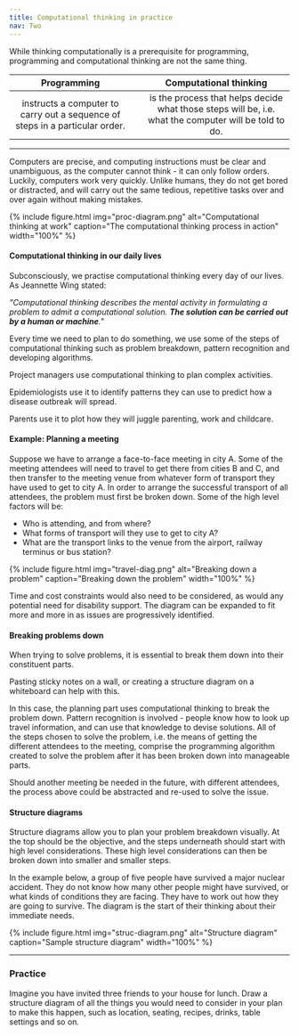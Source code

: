 ```yaml
---
title: Computational thinking in practice
nav: Two
---
```


While thinking computationally is a prerequisite for programming, programming and computational thinking are not the same thing.


| **Programming** | &nbsp; |  **Computational thinking** |
| :---: | :---: | :---: | 
| instructs a computer to carry out a sequence of steps in a particular order. | &nbsp; | is the process that helps decide what those steps will be, i.e.  what the computer will be told to do. |      

------

Computers are precise, and computing instructions must be clear and unambiguous, as the computer cannot think - it can only follow orders. Luckily, computers work very quickly. Unlike humans, they do not get bored or distracted, and will carry out the same tedious, repetitive tasks over and over again without making mistakes.

{% include figure.html img="proc-diagram.png" alt="Computational thinking at work" caption="The computational thinking process in action" width="100%" %}

#### Computational thinking in our daily lives

Subconsciously, we practise computational thinking every day of our lives. As Jeannette Wing stated: 

*"Computational thinking describes the mental activity in formulating a problem to admit a computational solution. **The solution can be carried out by a human or machine**."*

Every time we need to plan to do something, we use some of the steps of computational thinking such as problem breakdown, pattern recognition and developing algorithms. 

Project managers use computational thinking to plan complex activities. 

Epidemiologists use it to identify patterns they can use to predict how a disease outbreak will spread. 

Parents use it to plot how they will juggle parenting, work and childcare.

#### Example: Planning a meeting

Suppose we have to arrange a face-to-face meeting in city A. Some of the meeting attendees will need to travel to get there from cities B and C, and then transfer to the meeting venue from whatever form of transport they have used to get to city A. In order to arrange the successful transport of all attendees, the problem must first be broken down. Some of the high level factors will be:

- Who is attending, and from where?
- What forms of transport will they use to get to city A?
- What are the transport links to the venue from the airport, railway terminus or bus station?

{% include figure.html img="travel-diag.png" alt="Breaking down a problem" caption="Breaking down the problem" width="100%" %}

Time and cost constraints would also need to be considered, as would any potential need for disability support. The diagram can be expanded to fit more and more in as issues are progressively identified.

#### Breaking problems down

When trying to solve problems, it is essential to break them down into their constituent parts. 

Pasting sticky notes on a wall, or creating a structure diagram on a whiteboard can help with this. 

In this case, the planning part uses computational thinking to break the problem down. Pattern recognition is involved - people know how to look up travel information, and can use that knowledge to devise solutions. All of the steps chosen to solve the problem, i.e. the means of getting the different attendees to the meeting, comprise the programming algorithm created to solve the problem after it has been broken down into manageable parts. 

Should another meeting be needed in the future, with different attendees, the process above could be abstracted and re-used to solve the issue. 

#### Structure diagrams

Structure diagrams allow you to plan your problem breakdown visually. At the top should be the objective, and the steps underneath should start with high level considerations. These high level considerations can then be broken down into smaller and smaller steps.

In the example below, a group of five people have survived a major nuclear accident. They do not know how many other people might have survived, or what kinds of conditions they are facing. They have to work out how they are going to survive. The diagram is the start of their thinking about their immediate needs. 

{% include figure.html img="struc-diagram.png" alt="Structure diagram" caption="Sample structure diagram" width="100%" %}

---------

### Practice

Imagine you have invited three friends to your house for lunch. Draw a structure diagram of all the things you would need to consider in your plan to make this happen, such as location, seating, recipes, drinks, table settings and so on.
